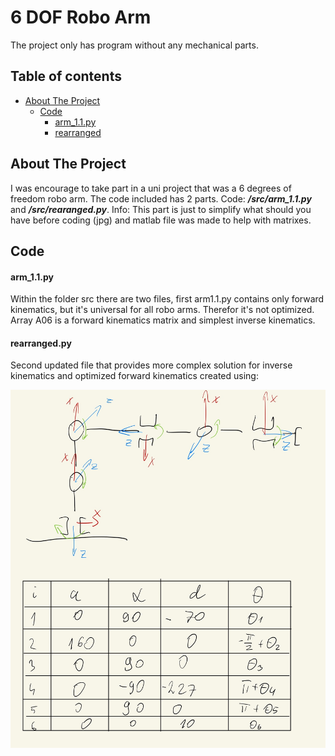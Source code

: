 # 6 DOF Robo Arm
The project only has program without any mechanical parts.

## Table of contents
- [About The Project](#about-the-project)
    - [Code](#code)
        - [arm_1.1.py](#arm_1.1.py)
        - [rearranged](#rearranged.py)

## About The Project
I was encourage to take part in a uni project that was a 6 degrees of freedom robo arm. The code included has 2 parts.
Code:
***/src/arm_1.1.py*** and ***/src/rearanged.py***.
Info:
This part is just to simplify what should you have before coding (jpg) and matlab file was made to help with matrixes.

## Code
#### arm_1.1.py
Within the folder src there are two files, first arm1.1.py contains only forward kinematics, but it's universal for all robo arms. Therefor it's not optimized.
Array A06 is a forward kinematics matrix and simplest inverse kinematics.

#### rearranged.py
Second updated file that provides more complex solution for inverse kinematics and optimized forward kinematics created using:

<p align="center" width="100%">
    <img src="info/Axis_rotations.jpg">
</p>
